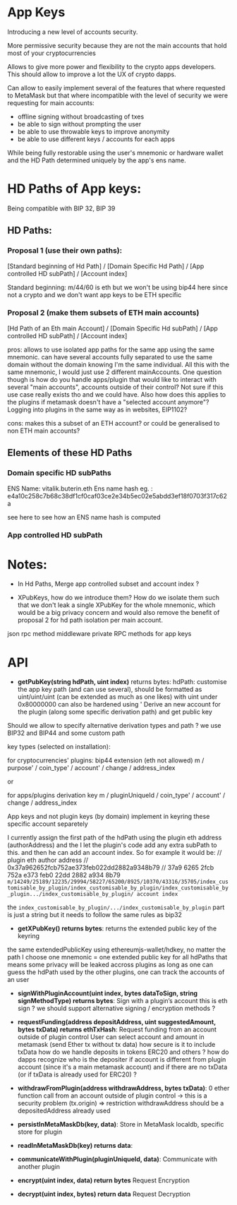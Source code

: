 # App Keys

Introducing a new level of accounts security.

More permissive security because they are not the main accounts that hold most of your cryptocurrencies

Allows to give more power and flexibility to the crypto apps developers. This should allow to improve a lot the UX of crypto dapps.

Can allow to easily implement several of the features that where requested to MetaMask but that where incompatible with the level of security we were requesting for main accounts:
* offline signing without broadcasting of txes
* be able to sign without prompting the user
* be able to use throwable keys to improve anonymity
* be able to use different keys / accounts for each apps

While being fully restorable using the user's mnemonic or hardware wallet and the HD Path determined uniquely by the app's ens name.

# HD Paths of App keys:

Being compatible with BIP 32, BIP 39

## HD Paths:
### Proposal 1 (use their own paths):

[Standard beginning of Hd Path] / [Domain Specific Hd Path] / [App controlled HD subPath] / [Account index]


Standard beginning:
m/44/60 is eth
but we won't be using bip44 here since not a crypto
and we don't want app keys to be ETH specific

### Proposal 2 (make them subsets of ETH main accounts)
[Hd Path of an Eth main Account] / [Domain Specific Hd subPath] / [App controlled HD subPath] / [Account index]

pros:
allows to use isolated app paths for the same app using the same mnemonic.
can have several accounts fully separated to use the same domain without the domain knowing I'm the same individual. All this with the same mnemonic, I would just use 2 different mainAccounts.
One question though is how do you handle apps/plugin that would like to interact with several "main accounts", accounts outside of their control? Not sure if this use case really exists tho and we could have.
Also how does this applies to the plugins if metamask doesn't have a "selected account anymore"? Logging into plugins in the same way as in websites, EIP1102?

cons: 
makes this a subset of an ETH account?
or could be generalised to non ETH main accounts?

## Elements of these HD Paths
### Domain specific HD subPaths
ENS Name: vitalik.buterin.eth
Ens name hash eg. : 
e4a10c258c7b68c38df1cf0caf03ce2e34b5ec02e5abdd3ef18f0703f317c62a



see here to see how an ENS name hash is computed
### App controlled HD subPath


# Notes:
- In Hd Paths, Merge app controlled subset and account index ?



- XPubKeys, how do we introduce them? How do we isolate them such that we don't leak a single XPubKey for the whole mnemonic, which would be a big privacy concern and would also remove the benefit of proposal 2 for hd path isolation per main account.


json rpc method middleware
private RPC methods for app keys

# API
* **getPubKey(string hdPath, uint index)** returns bytes:
hdPath: customise the app key path (and can use several), should be formatted as uint/uint/uint (can be extended as much as one likes)
with uint under 0x80000000
can also be hardened using '
Derive an new account for the plugin (along some specific derivation path) and get public key

Should we allow to specify alternative derivation types and path ?
we use BIP32 and BIP44 and some custom path


key types (selected on installation):

for cryptocurrencies' plugins: bip44 extension (eth not allowed)
m / purpose' / coin_type' / account' / change / address_index

or 

for apps/plugins derivation key
m / pluginUniqueId / coin_type' / account' / change / address_index

App keys and not plugin keys
(by domain)
implement in keyring these specific account separetely

I currently assign the first path of the hdPath using the plugin eth address (authorAddress) and the I let the plugin's code add any extra subPath to this. and then he can add an account index.
So for example it would be:
// plugin eth author address
 // 0x37a962652fcb752ae373feb022dd2882a9348b79
 // 37a9 6265 2fcb 752a e373 feb0 22dd 2882 a934 8b79
`m/14249/25189/12235/29994/58227/65200/8925/10370/43316/35705/index_customisable_by_plugin/index_customisable_by_plugin/index_customisable_by_plugin.../index_customisable_by_plugin/ account index`

the `index_customisable_by_plugin/.../index_customisable_by_plugin` part is just a string but it needs to follow the same rules as bip32


* **getXPubKey() returns bytes**:
returns the extended public key of the keyring

the same extendedPublicKey using ethereumjs-wallet/hdkey, no matter the path I choose
one mnemonic = one extended public key for all hdPaths
that means some privacy will be leaked accross plugins
as long as one can guess the hdPath used by the other plugins, one can track the accounts of an user


* **signWithPluginAccount(uint index, bytes dataToSign, string signMethodType) returns bytes**:
Sign with a plugin’s account
this is eth sign ? we should support alternative signing / encryption methods ?

* **requestFunding(address depositAddress, uint suggestedAmount, bytes txData) returns ethTxHash**:
Request funding from an account outside of plugin control
User can select account and amount in metamask
(send Ether tx without tx data)
how secure is it to include txData
how do we handle deposits in tokens ERC20 and others ?
how do dapps recognize who is the depositer if account is different from plugin account (since it's a main metamask account) and if there are no txData (or if txData is already used for ERC20) ?

* **withdrawFromPlugin(address withdrawAddress, bytes txData)**:
0 ether function call from an account outside of plugin control → this is a security problem (tx.origin) => restriction
withdrawAddress should be a depositedAddress already used

* **persistInMetaMaskDb(key, data)**:
Store in MetaMask localdb, specific store for plugin

* **readInMetaMaskDb(key) returns data**:

* **communicateWithPlugin(pluginUniqueId, data)**:
Communicate with another plugin

* **encrypt(uint index, data) return bytes**
Request Encryption

* **decrypt(uint index, bytes) return data**
Request Decryption
